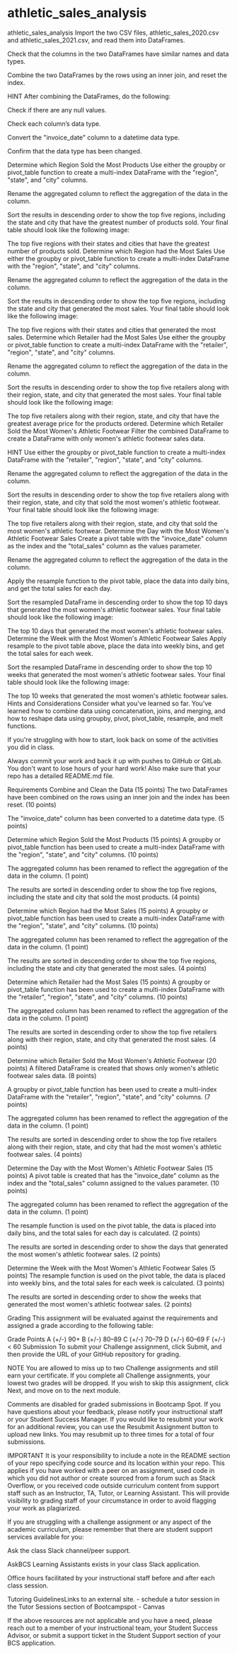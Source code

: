 # athletic_sales_analysis
athletic_sales_analysis
Import the two CSV files, athletic_sales_2020.csv and athletic_sales_2021.csv, and read them into DataFrames.

Check that the columns in the two DataFrames have similar names and data types.

Combine the two DataFrames by the rows using an inner join, and reset the index.

HINT
After combining the DataFrames, do the following:

Check if there are any null values.

Check each column’s data type.

Convert the "invoice_date" column to a datetime data type.

Confirm that the data type has been changed.

Determine which Region Sold the Most Products
Use either the groupby or pivot_table function to create a multi-index DataFrame with the "region", "state", and "city" columns.

Rename the aggregated column to reflect the aggregation of the data in the column.

Sort the results in descending order to show the top five regions, including the state and city that have the greatest number of products sold. Your final table should look like the following image:

The top five regions with their states and cities that have the greatest number of products sold.
Determine which Region had the Most Sales
Use either the groupby or pivot_table function to create a multi-index DataFrame with the "region", "state", and "city" columns.

Rename the aggregated column to reflect the aggregation of the data in the column.

Sort the results in descending order to show the top five regions, including the state and city that generated the most sales. Your final table should look like the following image:

The top five regions with their states and cities that generated the most sales.
Determine which Retailer had the Most Sales
Use either the groupby or pivot_table function to create a multi-index DataFrame with the "retailer", "region", "state", and "city" columns.

Rename the aggregated column to reflect the aggregation of the data in the column.

Sort the results in descending order to show the top five retailers along with their region, state, and city that generated the most sales. Your final table should look like the following image:

The top five retailers along with their region, state, and city that have the greatest average price for the products ordered.
Determine which Retailer Sold the Most Women's Athletic Footwear
Filter the combined DataFrame to create a DataFrame with only women's athletic footwear sales data.

HINT
Use either the groupby or pivot_table function to create a multi-index DataFrame with the "retailer", "region", "state", and "city" columns.

Rename the aggregated column to reflect the aggregation of the data in the column.

Sort the results in descending order to show the top five retailers along with their region, state, and city that sold the most women's athletic footwear. Your final table should look like the following image:

The top five retailers along with their region, state, and city that sold the most women's athletic footwear.
Determine the Day with the Most Women's Athletic Footwear Sales
Create a pivot table with the "invoice_date" column as the index and the "total_sales" column as the values parameter.

Rename the aggregated column to reflect the aggregation of the data in the column.

Apply the resample function to the pivot table, place the data into daily bins, and get the total sales for each day.

Sort the resampled DataFrame in descending order to show the top 10 days that generated the most women's athletic footwear sales. Your final table should look like the following image:

The top 10 days that generated the most women's athletic footwear sales.
Determine the Week with the Most Women's Athletic Footwear Sales
Apply resample to the pivot table above, place the data into weekly bins, and get the total sales for each week.

Sort the resampled DataFrame in descending order to show the top 10 weeks that generated the most women's athletic footwear sales. Your final table should look like the following image:

The top 10 weeks that generated the most women's athletic footwear sales.
Hints and Considerations
Consider what you've learned so far. You’ve learned how to combine data using concatenation, joins, and merging, and how to reshape data using groupby, pivot, pivot_table, resample, and melt functions.

If you're struggling with how to start, look back on some of the activities you did in class.

Always commit your work and back it up with pushes to GitHub or GitLab. You don't want to lose hours of your hard work! Also make sure that your repo has a detailed README.md file.

Requirements
Combine and Clean the Data (15 points)
The two DataFrames have been combined on the rows using an inner join and the index has been reset. (10 points)

The "invoice_date" column has been converted to a datetime data type. (5 points)

Determine which Region Sold the Most Products (15 points)
A groupby or pivot_table function has been used to create a multi-index DataFrame with the "region", "state", and "city" columns. (10 points)

The aggregated column has been renamed to reflect the aggregation of the data in the column. (1 point)

The results are sorted in descending order to show the top five regions, including the state and city that sold the most products. (4 points)

Determine which Region had the Most Sales (15 points)
A groupby or pivot_table function has been used to create a multi-index DataFrame with the "region", "state", and "city" columns. (10 points)

The aggregated column has been renamed to reflect the aggregation of the data in the column. (1 point)

The results are sorted in descending order to show the top five regions, including the state and city that generated the most sales. (4 points)

Determine which Retailer had the Most Sales (15 points)
A groupby or pivot_table function has been used to create a multi-index DataFrame with the "retailer", "region", "state", and "city" columns. (10 points)

The aggregated column has been renamed to reflect the aggregation of the data in the column. (1 point)

The results are sorted in descending order to show the top five retailers along with their region, state, and city that generated the most sales. (4 points)

Determine which Retailer Sold the Most Women's Athletic Footwear (20 points)
A filtered DataFrame is created that shows only women's athletic footwear sales data. (8 points)

A groupby or pivot_table function has been used to create a multi-index DataFrame with the "retailer", "region", "state", and "city" columns. (7 points)

The aggregated column has been renamed to reflect the aggregation of the data in the column. (1 point)

The results are sorted in descending order to show the top five retailers along with their region, state, and city that had the most women's athletic footwear sales. (4 points)

Determine the Day with the Most Women's Athletic Footwear Sales (15 points)
A pivot table is created that has the "invoice_date" column as the index and the "total_sales" column assigned to the values parameter. (10 points)

The aggregated column has been renamed to reflect the aggregation of the data in the column. (1 point)

The resample function is used on the pivot table, the data is placed into daily bins, and the total sales for each day is calculated. (2 points)

The results are sorted in descending order to show the days that generated the most women's athletic footwear sales. (2 points)

Determine the Week with the Most Women's Athletic Footwear Sales (5 points)
The resample function is used on the pivot table, the data is placed into weekly bins, and the total sales for each week is calculated. (3 points)

The results are sorted in descending order to show the weeks that generated the most women's athletic footwear sales. (2 points)

Grading
This assignment will be evaluated against the requirements and assigned a grade according to the following table:

Grade	Points
A (+/-)	90+
B (+/-)	80–89
C (+/-)	70–79
D (+/-)	60–69
F (+/-)	< 60
Submission
To submit your Challenge assignment, click Submit, and then provide the URL of your GitHub repository for grading.

NOTE
You are allowed to miss up to two Challenge assignments and still earn your certificate. If you complete all Challenge assignments, your lowest two grades will be dropped. If you wish to skip this assignment, click Next, and move on to the next module.

Comments are disabled for graded submissions in Bootcamp Spot. If you have questions about your feedback, please notify your instructional staff or your Student Success Manager. If you would like to resubmit your work for an additional review, you can use the Resubmit Assignment button to upload new links. You may resubmit up to three times for a total of four submissions.

IMPORTANT
It is your responsibility to include a note in the README section of your repo specifying code source and its location within your repo. This applies if you have worked with a peer on an assignment, used code in which you did not author or create sourced from a forum such as Stack Overflow, or you received code outside curriculum content from support staff such as an Instructor, TA, Tutor, or Learning Assistant. This will provide visibility to grading staff of your circumstance in order to avoid flagging your work as plagiarized.

If you are struggling with a challenge assignment or any aspect of the academic curriculum, please remember that there are student support services available for you:

Ask the class Slack channel/peer support.

AskBCS Learning Assistants exists in your class Slack application.

Office hours facilitated by your instructional staff before and after each class session.

Tutoring GuidelinesLinks to an external site. - schedule a tutor session in the Tutor Sessions section of Bootcampspot - Canvas

If the above resources are not applicable and you have a need, please reach out to a member of your instructional team, your Student Success Advisor, or submit a support ticket in the Student Support section of your BCS application.

